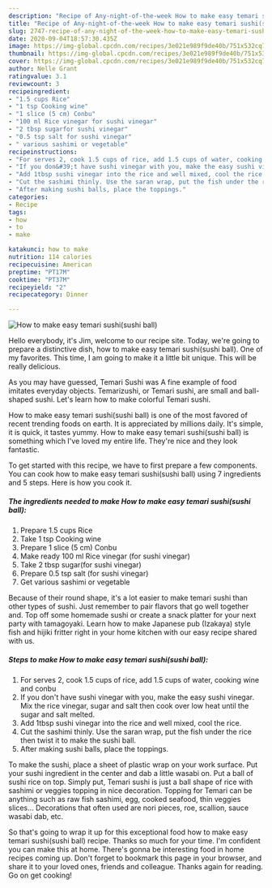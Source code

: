 ```yaml
---
description: "Recipe of Any-night-of-the-week How to make easy temari sushi(sushi ball)"
title: "Recipe of Any-night-of-the-week How to make easy temari sushi(sushi ball)"
slug: 2747-recipe-of-any-night-of-the-week-how-to-make-easy-temari-sushisushi-ball
date: 2020-09-04T18:57:30.435Z
image: https://img-global.cpcdn.com/recipes/3e021e989f9de40b/751x532cq70/how-to-make-easy-temari-sushisushi-ball-recipe-main-photo.jpg
thumbnail: https://img-global.cpcdn.com/recipes/3e021e989f9de40b/751x532cq70/how-to-make-easy-temari-sushisushi-ball-recipe-main-photo.jpg
cover: https://img-global.cpcdn.com/recipes/3e021e989f9de40b/751x532cq70/how-to-make-easy-temari-sushisushi-ball-recipe-main-photo.jpg
author: Nelle Grant
ratingvalue: 3.1
reviewcount: 3
recipeingredient:
- "1.5 cups Rice"
- "1 tsp Cooking wine"
- "1 slice (5 cm) Conbu"
- "100 ml Rice vinegar for sushi vinegar"
- "2 tbsp sugarfor sushi vinegar"
- "0.5 tsp salt for sushi vinegar"
- " various sashimi or vegetable"
recipeinstructions:
- "For serves 2, cook 1.5 cups of rice, add 1.5 cups of water, cooking wine and conbu"
- "If you don&#39;t have sushi vinegar with you, make the easy sushi vinegar. Mix the rice vinegar, sugar and salt then cook over low heat until the sugar and salt melted."
- "Add 1tbsp sushi vinegar into the rice and well mixed, cool the rice."
- "Cut the sashimi thinly. Use the saran wrap, put the fish under the rice then twist it to make the sushi ball."
- "After making sushi balls, place the toppings."
categories:
- Recipe
tags:
- how
- to
- make

katakunci: how to make 
nutrition: 114 calories
recipecuisine: American
preptime: "PT17M"
cooktime: "PT37M"
recipeyield: "2"
recipecategory: Dinner

---
```



![How to make easy temari sushi(sushi ball)](https://img-global.cpcdn.com/recipes/3e021e989f9de40b/751x532cq70/how-to-make-easy-temari-sushisushi-ball-recipe-main-photo.jpg)

Hello everybody, it's Jim, welcome to our recipe site. Today, we're going to prepare a distinctive dish, how to make easy temari sushi(sushi ball). One of my favorites. This time, I am going to make it a little bit unique. This will be really delicious.

As you may have guessed, Temari Sushi was A fine example of food imitates everyday objects. Temarizushi, or Temari sushi, are small and ball-shaped sushi. Let&#39;s learn how to make colorful Temari sushi.

How to make easy temari sushi(sushi ball) is one of the most favored of recent trending foods on earth. It is appreciated by millions daily. It's simple, it is quick, it tastes yummy. How to make easy temari sushi(sushi ball) is something which I've loved my entire life. They're nice and they look fantastic.


To get started with this recipe, we have to first prepare a few components. You can cook how to make easy temari sushi(sushi ball) using 7 ingredients and 5 steps. Here is how you cook it.

<!--inarticleads1-->

##### The ingredients needed to make How to make easy temari sushi(sushi ball):

1. Prepare 1.5 cups Rice
1. Take 1 tsp Cooking wine
1. Prepare 1 slice (5 cm) Conbu
1. Make ready 100 ml Rice vinegar (for sushi vinegar)
1. Take 2 tbsp sugar(for sushi vinegar)
1. Prepare 0.5 tsp salt (for sushi vinegar)
1. Get  various sashimi or vegetable


Because of their round shape, it&#39;s a lot easier to make temari sushi than other types of sushi. Just remember to pair flavors that go well together and. Top off some homemade sushi or create a snack platter for your next party with tamagoyaki. Learn how to make Japanese pub (Izakaya) style fish and hijiki fritter right in your home kitchen with our easy recipe shared with us. 

<!--inarticleads2-->

##### Steps to make How to make easy temari sushi(sushi ball):

1. For serves 2, cook 1.5 cups of rice, add 1.5 cups of water, cooking wine and conbu
1. If you don&#39;t have sushi vinegar with you, make the easy sushi vinegar. Mix the rice vinegar, sugar and salt then cook over low heat until the sugar and salt melted.
1. Add 1tbsp sushi vinegar into the rice and well mixed, cool the rice.
1. Cut the sashimi thinly. Use the saran wrap, put the fish under the rice then twist it to make the sushi ball.
1. After making sushi balls, place the toppings.


To make the sushi, place a sheet of plastic wrap on your work surface. Put your sushi ingredient in the center and dab a little wasabi on. Put a ball of sushi rice on top. Simply put, Temari sushi is just a ball shape of rice with sashimi or veggies topping in nice decoration. Topping for Temari can be anything such as raw fish sashimi, egg, cooked seafood, thin veggies slices… Decorations that often used are nori pieces, roe, scallion, sauce wasabi dab, etc. 

So that's going to wrap it up for this exceptional food how to make easy temari sushi(sushi ball) recipe. Thanks so much for your time. I'm confident you can make this at home. There's gonna be interesting food in home recipes coming up. Don't forget to bookmark this page in your browser, and share it to your loved ones, friends and colleague. Thanks again for reading. Go on get cooking!
